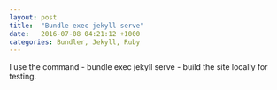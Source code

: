```yaml
---
layout: post
title:  "Bundle exec jekyll serve"
date:   2016-07-08 04:21:12 +1000
categories: Bundler, Jekyll, Ruby
---
```


I use the command - bundle exec jekyll serve - build the site locally for testing.